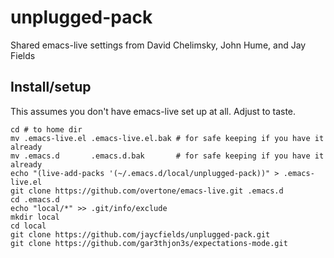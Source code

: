 # unplugged-pack

Shared emacs-live settings from David Chelimsky, John Hume, and Jay Fields

## Install/setup

This assumes you don't have emacs-live set up at all. Adjust to taste.

    cd # to home dir
    mv .emacs-live.el .emacs-live.el.bak # for safe keeping if you have it already
    mv .emacs.d       .emacs.d.bak       # for safe keeping if you have it already
    echo "(live-add-packs '(~/.emacs.d/local/unplugged-pack))" > .emacs-live.el
    git clone https://github.com/overtone/emacs-live.git .emacs.d
    cd .emacs.d
    echo "local/*" >> .git/info/exclude
    mkdir local
    cd local
    git clone https://github.com/jaycfields/unplugged-pack.git
    git clone https://github.com/gar3thjon3s/expectations-mode.git
